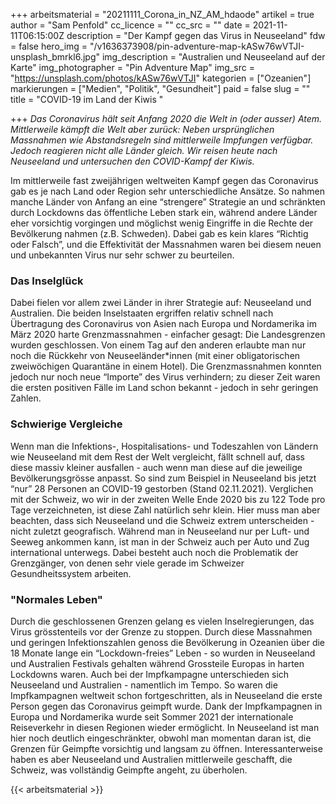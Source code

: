 +++
arbeitsmaterial = "20211111_Corona_in_NZ_AM_hdaode"
artikel = true
author = "Sam Penfold"
cc_licence = ""
cc_src = ""
date = 2021-11-11T06:15:00Z
description = "Der Kampf gegen das Virus in Neuseeland"
fdw = false
hero_img = "/v1636373908/pin-adventure-map-kASw76wVTJI-unsplash_bmrkl6.jpg"
img_description = "Australien und Neuseeland auf der Karte"
img_photographer = "Pin Adventure Map"
img_src = "https://unsplash.com/photos/kASw76wVTJI"
kategorien = ["Ozeanien"]
markierungen = ["Medien", "Politik", "Gesundheit"]
paid = false
slug = ""
title = "COVID-19 im Land der Kiwis "

+++
_Das Coronavirus hält seit Anfang 2020 die Welt in (oder ausser) Atem. Mittlerweile kämpft die Welt aber zurück: Neben ursprünglichen Massnahmen wie Abstandsregeln sind mittlerweile Impfungen verfügbar. Jedoch reagieren nicht alle Länder gleich. Wir reisen heute nach Neuseeland und untersuchen den COVID-Kampf der Kiwis._

Im mittlerweile fast zweijährigen weltweiten Kampf gegen das Coronavirus gab es je nach Land oder Region sehr unterschiedliche Ansätze. So nahmen manche Länder von Anfang an eine “strengere” Strategie an und schränkten durch Lockdowns das öffentliche Leben stark ein, während andere Länder eher vorsichtig vorgingen und möglichst wenig Eingriffe in die Rechte der Bevölkerung nahmen (z.B. Schweden). Dabei gab es kein klares “Richtig oder Falsch”, und die Effektivität der Massnahmen waren bei diesem neuen und unbekannten Virus nur sehr schwer zu beurteilen.

### Das Inselglück

Dabei fielen vor allem zwei Länder in ihrer Strategie auf: Neuseeland und Australien. Die beiden Inselstaaten ergriffen relativ schnell nach Übertragung des Coronavirus von Asien nach Europa und Nordamerika im März 2020 harte Grenzmassnahmen - einfacher gesagt: Die Landesgrenzen wurden geschlossen. Von einem Tag auf den anderen erlaubte man nur noch die Rückkehr von Neuseeländer*innen (mit einer obligatorischen zweiwöchigen Quarantäne in einem Hotel). Die Grenzmassnahmen konnten jedoch nur noch neue “Importe” des Virus verhindern; zu dieser Zeit waren die ersten positiven Fälle im Land schon bekannt - jedoch in sehr geringen Zahlen.

### Schwierige Vergleiche

Wenn man die Infektions-, Hospitalisations- und Todeszahlen von Ländern wie Neuseeland mit dem Rest der Welt vergleicht, fällt schnell auf, dass diese massiv kleiner ausfallen - auch wenn man diese auf die jeweilige Bevölkerungsgrösse anpasst. So sind zum Beispiel in Neuseeland bis jetzt “nur” 28 Personen an COVID-19 gestorben (Stand 02.11.2021). Verglichen mit der Schweiz, wo wir in der zweiten Welle Ende 2020 bis zu 122 Tode pro Tage verzeichneten, ist diese Zahl natürlich sehr klein. Hier muss man aber beachten, dass sich Neuseeland und die Schweiz extrem unterscheiden - nicht zuletzt geografisch. Während man in Neuseeland nur per Luft- und Seeweg ankommen kann, ist man in der Schweiz auch per Auto und Zug international unterwegs. Dabei besteht auch noch die Problematik der Grenzgänger, von denen sehr viele gerade im Schweizer Gesundheitssystem arbeiten.

### "Normales Leben"

Durch die geschlossenen Grenzen gelang es vielen Inselregierungen, das Virus grösstenteils vor der Grenze zu stoppen. Durch diese Massnahmen und geringen Infektionszahlen genoss die Bevölkerung in Ozeanien über die 18 Monate lange ein “Lockdown-freies” Leben - so wurden in Neuseeland und Australien Festivals gehalten während Grossteile Europas in harten Lockdowns waren. Auch bei der Impfkampagne unterschieden sich Neuseeland und Australien - namentlich im Tempo. So waren die Impfkampagnen weltweit schon fortgeschritten, als in Neuseeland die erste Person gegen das Coronavirus geimpft wurde. Dank der Impfkampagnen in Europa und Nordamerika wurde seit Sommer 2021 der internationale Reiseverkehr in diesen Regionen wieder ermöglicht. In Neuseeland ist man hier noch deutlich eingeschränkter, obwohl man momentan daran ist, die Grenzen für Geimpfte vorsichtig und langsam zu öffnen. Interessanterweise haben es aber Neuseeland und Australien mittlerweile geschafft, die Schweiz, was vollständig Geimpfte angeht, zu überholen.

{{< arbeitsmaterial >}}
